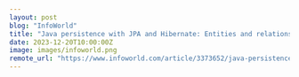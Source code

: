 ```yaml
---
layout: post
blog: "InfoWorld"
title: "Java persistence with JPA and Hibernate: Entities and relationships"
date: 2023-12-20T10:00:00Z
image: images/infoworld.png
remote_url: "https://www.infoworld.com/article/3373652/java-persistence-with-jpa-and-hibernate-part-1-entities-and-relationships.html#tk.rss_applicationdevelopment"
---
```

